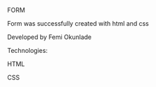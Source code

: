 FORM

Form was successfully created with html and css

Developed by Femi Okunlade

Technologies:

HTML

CSS
